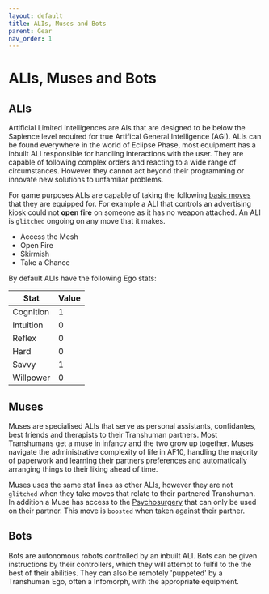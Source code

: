 ```yaml
---
layout: default
title: ALIs, Muses and Bots
parent: Gear
nav_order: 1
---
```


# ALIs, Muses and Bots

## ALIs

Artificial Limited Intelligences are AIs that are designed to be below the Sapience level required for true Artifical General Intelligence (AGI). ALIs can be found everywhere in the world of Eclipse Phase, most equipment has a inbuilt ALI responsible for handling interactions with the user. They are capable of following complex orders and reacting to a wide range of circumstances. However they cannot act beyond their programming or innovate new solutions to unfamiliar problems.

For game purposes ALIs are capable of taking the following [basic moves](/content/moves/basicmoves.html) that they are equipped for. For example a ALI that controls an advertising kiosk could not **open fire** on someone as it has no weapon attached. An ALI is `glitched` ongoing on any move that it makes.

- Access the Mesh
- Open Fire
- Skirmish
- Take a Chance

By default ALIs have the following Ego stats:

| Stat      | Value |
| --------- | ----- |
| Cognition | 1     |
| Intuition | 0     |
| Reflex    | 0     |
| Hard      | 0     |
| Savvy     | 1     |
| Willpower | 0     |

## Muses

Muses are specialised ALIs that serve as personal assistants, confidantes, best friends and therapists to their Transhuman partners. Most Transhumans get a muse in infancy and the two grow up together. Muses navigate the administrative complexity of life in AF10, handling the majority of paperwork and learning their partners preferences and automatically arranging things to their liking ahead of time.

Muses uses the same stat lines as other ALIs, however they are not `glitched` when they take moves that relate to their partnered Transhuman. In addition a Muse has access to the [Psychosurgery](/content/moves/tech.html#psychosurgery) that can only be used on their partner. This move is `boosted` when taken against their partner.

## Bots

Bots are autonomous robots controlled by an inbuilt ALI. Bots can be given instructions by their controllers, which they will attempt to fulfil to the the best of their abilities. They can also be remotely 'puppeted' by a Transhuman Ego, often a Infomorph, with the appropriate equipment.

